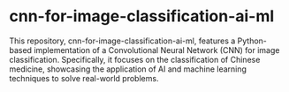 # cnn-for-image-classification-ai-ml
This repository, cnn-for-image-classification-ai-ml, features a Python-based implementation of a Convolutional Neural Network (CNN) for image classification. Specifically, it focuses on the classification of Chinese medicine, showcasing the application of AI and machine learning techniques to solve real-world problems.

